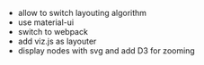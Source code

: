 - allow to switch layouting algorithm
- use material-ui
- switch to webpack
- add viz.js as layouter
- display nodes with svg and add D3 for zooming